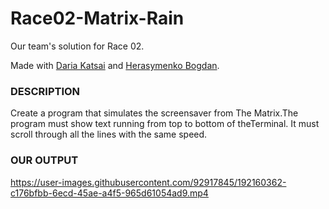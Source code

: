 # Race02-Matrix-Rain

Our team's solution for Race 02.

Made with [Daria Katsai](https://github.com/DarunkaKa) and [Herasymenko Bogdan](https://github.com/herasymenkobogdan).

### DESCRIPTION

Create a program that simulates the screensaver from The Matrix.The program must show text running from top to bottom of theTerminal. It must scroll through all the lines with the same speed.

### OUR OUTPUT

https://user-images.githubusercontent.com/92917845/192160362-c176bfbb-6ecd-45ae-a4f5-965d61054ad9.mp4

